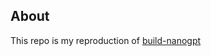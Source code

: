 ## About 

This repo is my reproduction of [build-nanogpt](https://github.com/karpathy/build-nanogpt)